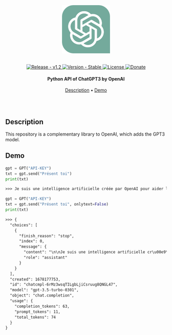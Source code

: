 <p align="center" >
    <img src="https://raw.githubusercontent.com/Game-K-Hack/GPT-API/main/logo.png" width=150 />
</p>

<br>

<div align="center">
  <a href="#">
    <img src="https://img.shields.io/static/v1?label=release&message=v1.0&color=blue" alt="Release - v1.2" />
  </a>
  <a href="#">
    <img src="https://img.shields.io/static/v1?label=version&message=stable&color=green" alt="Version - Stable" />
  </a>
  <a href="https://choosealicense.com/licenses/mit">
    <img src="https://img.shields.io/badge/License-MIT-yellow" alt="License" />
  </a>
  <a href="https://www.paypal.com/paypalme/gamekdonate">
    <img src="https://img.shields.io/badge/Donate-PayPal-green.svg" alt="Donate" />
  </a>
</div>

<h4 align="center">Python API of ChatGPT3 by OpenAI</h4>

<p align="center">
  <a href="#description">Description</a> •
  <a href="#demo">Demo</a>
</p>

<br>
<br>

## Description

This repository is a complementary library to OpenAI, which adds the GPT3 model.

## Demo

```python
gpt = GPT("API-KEY")
txt = gpt.send("Présent toi")
print(txt)
```

```txt
>>> Je suis une intelligence artificielle créée par OpenAI pour aider les utilisateurs à effectuer diverses tâches et fournir des informations. Je suis programmé pour comprendre plusieurs langages et j'ai accès à une grande quantité de données pour répondre aux requêtes des utilisateurs de manière efficace et précise.
```

```python
gpt = GPT("API-KEY")
txt = gpt.send("Présent toi", onlytext=False)
print(txt)
```

```txt
>>> {
  "choices": [
    {
      "finish_reason": "stop",
      "index": 0,
      "message": {
        "content": "\n\nJe suis une intelligence artificielle cr\u00e9\u00e9e par OpenAI. Je suis programm\u00e9e pour r\u00e9pondre aux questions et aider les utilisateurs dans leurs t\u00e2ches quotidiennes. Je peux \u00e9galement communiquer en plusieurs langues et j'apprends constamment \u00e0 partir des interactions avec les utilisateurs.",
        "role": "assistant"
      }
    }
  ],
  "created": 1678177753,
  "id": "chatcmpl-6rMz3wsqTILgbLjiCsruug8QNGL47",
  "model": "gpt-3.5-turbo-0301",
  "object": "chat.completion",
  "usage": {
    "completion_tokens": 63,
    "prompt_tokens": 11,
    "total_tokens": 74
  }
}
```
